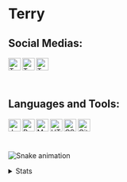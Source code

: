 # Terry

## Social Medias:
[<img align="left" alt="Terry | YouTube" width="25px" src="https://www.iconpacks.net/icons/2/free-youtube-logo-icon-2431-thumb.png" />](https://www.youtube.com/c/Terry565)
[<img align="left" alt="Terry | Twitter" width="25px" src="https://img.icons8.com/color/452/twitter.png" />](https://twitter.com/Terrwy_)
[<img align="left" alt="Terry | Discord" width="25px" src="https://img.icons8.com/color/452/discord.png" />](https://terry-y.com/discord)

<br>
<br>
<br>

## Languages and Tools:
<img align="left" title="JavaScript" alt="JavaScript" width="25px" src="https://addons-media.operacdn.com/media/CACHE/images/extensions/65/203065/1.2.4.1-rev2/images/0cded3a3276425911d55a2552bf361bf/7852aa99f857cd72012843b4cce5090f.jpg"/>
<img align="left" title="Python" alt="Python" width="25px" src="https://img.icons8.com/color/452/python.png"/>
<img align="left" title="MongoDB" alt="MongoDB" width="25px" src="https://img.icons8.com/color/452/mongodb.png"/>
<img align="left" title="HTML" alt="HTML" width="25px" src="https://image.flaticon.com/icons/png/512/732/732212.png"/>
<img align="left" title="CSS" alt="CSS" width="25px" src="https://storagemisellf.blob.core.windows.net/images/logo/skills/css-logo.png"/>
<img align="left" title="GitHub" alt="GitHub" width="25px" src="https://upload.wikimedia.org/wikipedia/commons/thumb/9/91/Octicons-mark-github.svg/2048px-Octicons-mark-github.svg.png"/>
<br>
<br>
<br>

![Snake animation](https://github.com/terryknv/snake/blob/main/snake.svg)
  
<details>
  <summary>Stats</summary>
  <p><img align="left" alt="Terry Github Stats" src="https://github-readme-stats.vercel.app/api?username=terryknv&show_icons=true&hide_border=true&theme=tokyonight" /></p>
</details>
